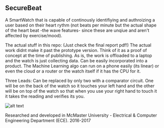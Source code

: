 ## SecureBeat


A SmartWatch that is capable of continously identifiying and authroizing a user based on their heart rythm (not beats per minute but the actual shape of the heart beat -the wave features- since these are unqiue and aren't affected by exercise/mood). 


The actual stuff in this repo: (Just check the final report pdf!) 
The actual work didnt make it past the prototype version. Think of it as a proof of concept at the time of publishing. 
As is, the work is offloaded to a laptop and the watch is just collecting data. 
Can be easily incorporated into a product. The Machine Learning algo can run on a phone easily (its linear) or even the cloud or a router or the watch itself if it has the CPU for it. 

Three Leads: 
Can be replaced by only two with a comparator circuit. One will be on the back of the watch so it touches your left hand and the other will be on top of the watch so that when you use your right hand to touch it it takes the reading and verifies its you. 

![alt text](https://i.imgur.com/X41pvq0.jpg)


Researched and developed in McMaster University - Electrical & Computer Engineering Department (ECE). 2016-2017
